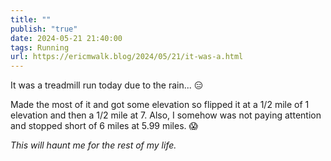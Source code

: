 ```yaml
---
title: ""
publish: "true"
date: 2024-05-21 21:40:00
tags: Running
url: https://ericmwalk.blog/2024/05/21/it-was-a.html
---
```


It was a treadmill run today due to the rain... 😑

Made the most of it and got some elevation so flipped it at a 1/2 mile of 1 elevation and then a 1/2 mile at 7. Also, I somehow was not paying attention and stopped short of 6 miles at 5.99 miles. 😱

*This will haunt me for the rest of my life.*